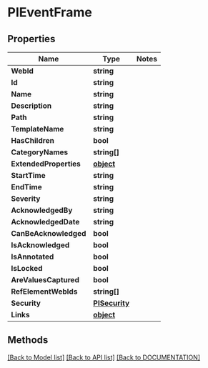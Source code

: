 # PIEventFrame

## Properties
Name | Type | Notes
------------ | ------------- | -------------
**WebId** | **string**
**Id** | **string**
**Name** | **string**
**Description** | **string**
**Path** | **string**
**TemplateName** | **string**
**HasChildren** | **bool**
**CategoryNames** | **string[]**
**ExtendedProperties** | **[**object**](../Model/Object.md)**
**StartTime** | **string**
**EndTime** | **string**
**Severity** | **string**
**AcknowledgedBy** | **string**
**AcknowledgedDate** | **string**
**CanBeAcknowledged** | **bool**
**IsAcknowledged** | **bool**
**IsAnnotated** | **bool**
**IsLocked** | **bool**
**AreValuesCaptured** | **bool**
**RefElementWebIds** | **string[]**
**Security** | **[**PISecurity**](../Model/PISecurity.md)**
**Links** | **[**object**](../Model/Object.md)**

## Methods
[[Back to Model list]](../../DOCUMENTATION.md#documentation-for-models) [[Back to API list]](../../DOCUMENTATION.md#documentation-for-api-endpoints) [[Back to DOCUMENTATION]](../../DOCUMENTATION.md)
